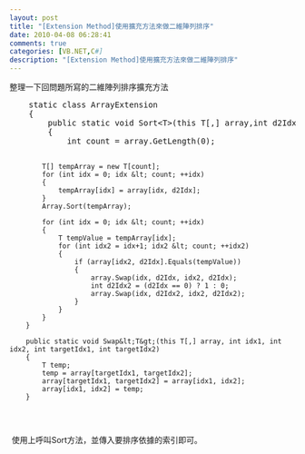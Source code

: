 ```yaml
---
layout: post
title: "[Extension Method]使用擴充方法來做二維陣列排序"
date: 2010-04-08 06:28:41
comments: true
categories: [VB.NET,C#]
description: "[Extension Method]使用擴充方法來做二維陣列排序"
---
```

<p>整理一下回問題所寫的二維陣列排序擴充方法 </p><pre class="C#" name="code" rows="25" cols="70">
    static class ArrayExtension
    {
        public static void Sort&lt;T&gt;(this T[,] array,int d2Idx)
        {            
            int count = array.GetLength(0);
            
            T[] tempArray = new T[count];                        
            for (int idx = 0; idx &lt; count; ++idx)
            {
                tempArray[idx] = array[idx, d2Idx];                
            }
            Array.Sort(tempArray);

            for (int idx = 0; idx &lt; count; ++idx)
            {
                T tempValue = tempArray[idx];
                for (int idx2 = idx+1; idx2 &lt; count; ++idx2)
                {
                    if (array[idx2, d2Idx].Equals(tempValue))
                    {
                        array.Swap(idx, d2Idx, idx2, d2Idx);
                        int d2Idx2 = (d2Idx == 0) ? 1 : 0;
                        array.Swap(idx, d2Idx2, idx2, d2Idx2);
                    }
                }
            }
        }

        public static void Swap&lt;T&gt;(this T[,] array, int idx1, int idx2, int targetIdx1, int targetIdx2)
        {
            T temp;
            temp = array[targetIdx1, targetIdx2];
            array[targetIdx1, targetIdx2] = array[idx1, idx2];
            array[idx1, idx2] = temp;
        }

</pre><p> 使用上呼叫Sort方法，並傳入要排序依據的索引即可。</p>